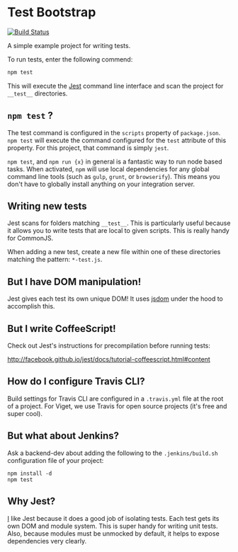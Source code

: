 # Test Bootstrap

[![Build Status](https://travis-ci.org/vigetlabs/test-bootstrap.png?branch=master)](https://travis-ci.org/vigetlabs/test-bootstrap)

A simple example project for writing tests.

To run tests, enter the following commend:

```javascript
npm test
```

This will execute the [Jest](http://facebook.github.io/jest/) command line interface and scan the project for `__test__` directories.

## `npm test` ?

The test command is configured in the `scripts` property of `package.json`. `npm test` will execute the command configured for the `test` attribute of this property. For this project, that command is simply `jest`.

`npm test`, and `npm run {x}` in general is a fantastic way to run node based tasks. When activated, `npm` will use local dependencies for any global command line tools (such as `gulp`, `grunt`, or `browserify`). This means you don't have to globally install anything on your integration server.

## Writing new tests

Jest scans for folders matching `__test__`. This is particularly useful because it allows you to write tests that are local to given scripts. This is really handy for CommonJS.

When adding a new test, create a new file within one of these directories matching the pattern: `*-test.js`.

## But I have DOM manipulation!

Jest gives each test its own unique DOM! It uses [jsdom](https://github.com/tmpvar/jsdom) under the hood to accomplish this.

## But I write CoffeeScript!

Check out Jest's instructions for precompilation before running tests:

http://facebook.github.io/jest/docs/tutorial-coffeescript.html#content

## How do I configure Travis CLI?

Build settings for Travis CLI are configured in a `.travis.yml` file at the root of a project. For Viget, we use Travis for open source projects (it's free and super cool).

## But what about Jenkins?

Ask a backend-dev about adding the following to the `.jenkins/build.sh` configuration file of your project:

```
npm install -d
npm test
```

## Why Jest?

[I](https://github.com/nhunzaker/) like Jest because it does a good job of isolating tests. Each test gets its own DOM and module system. This is super handy for writing unit tests. Also, because modules must be unmocked by default, it helps to expose dependencies very clearly.
